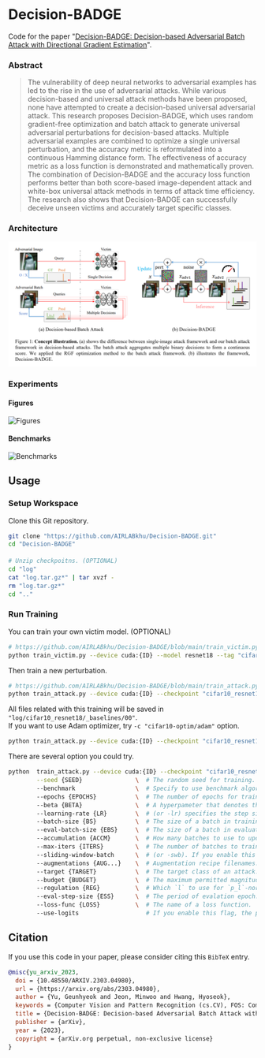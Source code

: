 # Decision-BADGE
Code for the paper "[Decision-BADGE: Decision-based Adversarial Batch Attack with Directional Gradient Estimation](https://arxiv.org/abs/2303.04980)".
### Abstract
> The vulnerability of deep neural networks to adversarial examples has led to the rise in the use of adversarial attacks. While various decision-based and universal attack methods have been proposed, none have attempted to create a decision-based universal adversarial attack. This research proposes Decision-BADGE, which uses random gradient-free optimization and batch attack to generate universal adversarial perturbations for decision-based attacks. Multiple adversarial examples are combined to optimize a single universal perturbation, and the accuracy metric is reformulated into a continuous Hamming distance form. The effectiveness of accuracy metric as a loss function is demonstrated and mathematically proven. The combination of Decision-BADGE and the accuracy loss function performs better than both score-based image-dependent attack and white-box universal attack methods in terms of attack time efficiency. The research also shows that Decision-BADGE can successfully deceive unseen victims and accurately target specific classes.
### Architecture
![Architecture](./figures/architecture.png)
### Experiments
#### Figures
![Figures](./figures/figures.png)
#### Benchmarks
![Benchmarks](./figures/benchmarks.png)

## Usage
### Setup Workspace
Clone this Git repository.
```bash
git clone "https://github.com/AIRLABkhu/Decision-BADGE.git"
cd "Decision-BADGE"

# Unzip checkpoitns. (OPTIONAL)
cd "log"
cat "log.tar.gz*" | tar xvzf -
rm "log.tar.gz*"
cd ".."
```
### Run Training
You can train your own victim model. (OPTIONAL)
```bash
# https://github.com/AIRLABkhu/Decision-BADGE/blob/main/train_victim.py
python train_victim.py --device cuda:{ID} --model resnet18 --tag "cifar10_resnet18"
```
Then train a new perturbation.
```bash
# https://github.com/AIRLABkhu/Decision-BADGE/blob/main/train_attack.py
python train_attack.py --device cuda:{ID} --checkpoint "cifar10_resnet18" --tag "_baselines/00"
```
All files related with this training will be saved in ```"log/cifar10_resnet18/_baselines/00"```. \
If you want to use Adam optimizer, try ```-c "cifar10-optim/adam"``` option.
```bash
python train_attack.py --device cuda:{ID} --checkpoint "cifar10_resnet18" -c "cifar10-optim/adam" --tag "_baselines/00"
```
There are several option you could try.
```bash
python  train_attack.py --device cuda:{ID} --checkpoint "cifar10_resnet18" --tag "_baselines/00" \
        --seed {SEED}               \  # The random seed for training.
        --benchmark                 \  # Specify to use benchmark algorithm or not. Deterministic algorithms will be applied if not specified.
        --epochs {EPOCHS}           \  # The number of epochs for training.
        --beta {BETA}               \  # A hyperpameter that denotes the standard deviation of normal step noise.
        --learning-rate {LR}        \  # (or -lr) specifies the step size.
        --batch-size {BS}           \  # The size of a batch in training phase.
        --eval-batch-size {EBS}     \  # The size of a batch in evaluation phase.
        --accumulation {ACCM}       \  # How many batches to use to update the perturbation once.
        --max-iters {ITERS}         \  # The number of batches to train in one epoch.
        --sliding-window-batch      \  # (or -swb). If you enable this flag, accumulated batches will be reused, dropping the first one.
        --augmentations {AUG...}    \  # Augmentation recipe filenames.
        --target {TARGET}           \  # The target class of an attack.
        --budget {BUDGET}           \  # The maximum permitted magnitude of a perturbation.
        --regulation {REG}          \  # Which `l` to use for `p_l`-norm in regulation.
        --eval-step-size {ESS}      \  # The period of evalation epoch.
        --loss-func {LOSS}          \  # The name of a loss function.
        --use-logits                   # If you enable this flag, the perturbation will be trained using the scores, not the decisions.
```

## Citation
If you use this code in your paper, please consider citing this ```BibTeX``` entry.
```bibtex
@misc{yu_arxiv_2023,
  doi = {10.48550/ARXIV.2303.04980},
  url = {https://arxiv.org/abs/2303.04980},
  author = {Yu, Geunhyeok and Jeon, Minwoo and Hwang, Hyoseok},
  keywords = {Computer Vision and Pattern Recognition (cs.CV), FOS: Computer and information sciences, FOS: Computer and information sciences},
  title = {Decision-BADGE: Decision-based Adversarial Batch Attack with Directional Gradient Estimation},
  publisher = {arXiv},
  year = {2023},
  copyright = {arXiv.org perpetual, non-exclusive license}
}
```
